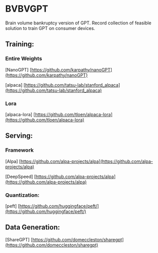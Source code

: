 # BVBVGPT
 Brain volume bankruptcy version of GPT. Record collection of feasible solution to train GPT on consumer devices. 
 
## Training:

### Entire Weights

[NanoGPT] [https://github.com/karpathy/nanoGPT](https://github.com/karpathy/nanoGPT)

[alpaca] [https://github.com/tatsu-lab/stanford_alpaca](https://github.com/tatsu-lab/stanford_alpaca)

### Lora
[alpaca-lora] [https://github.com/tloen/alpaca-lora](https://github.com/tloen/alpaca-lora)

## Serving:

### Framework
[Alpa] [https://github.com/alpa-projects/alpa](https://github.com/alpa-projects/alpa)

[DeepSpeed] [https://github.com/alpa-projects/alpa](https://github.com/alpa-projects/alpa)

### Quantization:

[peft] [https://github.com/huggingface/peft/](https://github.com/huggingface/peft/)

## Data Generation:
[ShareGPT] [https://github.com/domeccleston/sharegpt](https://github.com/domeccleston/sharegpt)
